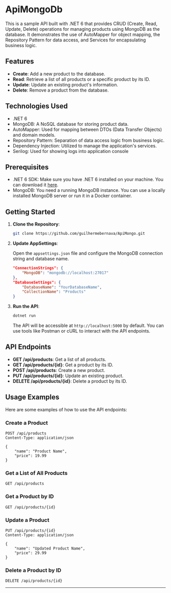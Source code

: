 # ApiMongoDb

This is a sample API built with .NET 6 that provides CRUD (Create, Read, Update, Delete) operations for managing products using MongoDB as the database. It demonstrates the use of AutoMapper for object mapping, the Repository Pattern for data access, and Services for encapsulating business logic.

## Features

- **Create**: Add a new product to the database.
- **Read**: Retrieve a list of all products or a specific product by its ID.
- **Update**: Update an existing product's information.
- **Delete**: Remove a product from the database.

## Technologies Used

- .NET 6
- MongoDB: A NoSQL database for storing product data.
- AutoMapper: Used for mapping between DTOs (Data Transfer Objects) and domain models.
- Repository Pattern: Separation of data access logic from business logic.
- Dependency Injection: Utilized to manage the application's services.
- Serilog: Used for showing logs into application console

## Prerequisites

- .NET 6 SDK: Make sure you have .NET 6 installed on your machine. You can download it [here](https://dotnet.microsoft.com/download/dotnet/6.0).
- MongoDB: You need a running MongoDB instance. You can use a locally installed MongoDB server or run it in a Docker container.

## Getting Started

1. **Clone the Repository**:

   ```bash
   git clone https://github.com/guilhermebernava/ApiMongo.git
   ```

2. **Update AppSettings**:

   Open the `appsettings.json` file and configure the MongoDB connection string and database name.

   ```json
   "ConnectionStrings": {
       "MongoDB": "mongodb://localhost:27017"
   },
   "DatabaseSettings": {
       "DatabaseName": "YourDatabaseName",
       "CollectionName": "Products"
   }
   ```

3. **Run the API**:

   ```bash
   dotnet run
   ```

   The API will be accessible at `http://localhost:5000` by default. You can use tools like Postman or cURL to interact with the API endpoints.

## API Endpoints

- **GET /api/products**: Get a list of all products.
- **GET /api/products/{id}**: Get a product by its ID.
- **POST /api/products**: Create a new product.
- **PUT /api/products/{id}**: Update an existing product.
- **DELETE /api/products/{id}**: Delete a product by its ID.

## Usage Examples

Here are some examples of how to use the API endpoints:

### Create a Product

```http
POST /api/products
Content-Type: application/json

{
    "name": "Product Name",
    "price": 19.99
}
```

### Get a List of All Products

```http
GET /api/products
```

### Get a Product by ID

```http
GET /api/products/{id}
```

### Update a Product

```http
PUT /api/products/{id}
Content-Type: application/json

{
    "name": "Updated Product Name",
    "price": 29.99
}
```

### Delete a Product by ID

```http
DELETE /api/products/{id}
```

---

